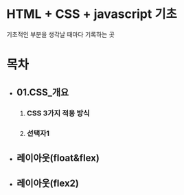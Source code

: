 # HTML + CSS + javascript 기초

기초적인 부분을 생각날 때마다 기록하는 곳 

# 목차
<ul>
    <li><h2>01.CSS_개요</h2></li>
    <ol>
        <li><h3>CSS 3가지 적용 방식</h3></li>
        <li><h3>선택자1</h3></li>
    </ol>
    <li><h2>레이아웃(float&flex)</h2></li>
    <li><h2>레이아웃(flex2)</h2></li>
</ul>